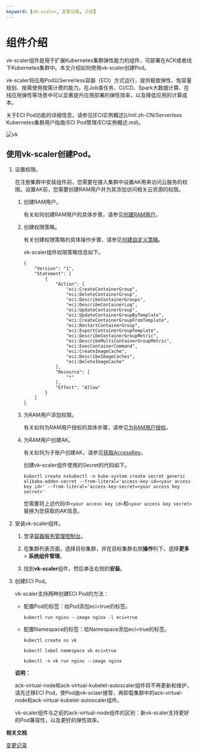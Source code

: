 ```yaml
---
keyword: [vk-scaler, 变更记录, 介绍]
---
```


# 组件介绍

vk-scaler组件是用于扩展Kubernetes集群弹性能力的组件，可部署在ACK或者线下Kubernetes集群中。本文介绍如何使用vk-scaler创建Pod。

vk-scaler将应用Pod以Serverless容器（ECI）方式运行，提供极致弹性、免容量规划、按需使用按需计费的能力。在Job类任务、CI/CD、Spark大数据计算、在线应用弹性等场景中可以显著提升应用部署的弹性效率，以及降低应用的计算成本。

关于ECI Pod功能的详细信息，请参见[ECI实例概述](/intl.zh-CN/Serverless Kubernetes集群用户指南/ECI Pod管理/ECI实例概述.md)。

![vk](https://static-aliyun-doc.oss-cn-hangzhou.aliyuncs.com/assets/img/zh-CN/0265670061/p168908.png)

## 使用vk-scaler创建Pod。

1.  设置权限。

    在注册集群中安装组件前，您需要在接入集群中设置AK用来访问云服务的权限。设置AK前，您需要创建RAM用户并为其添加访问相关云资源的权限。

    1.  创建RAM用户。

        有关如何创建RAM用户的具体步骤，请参见[创建RAM用户](/intl.zh-CN/用户管理/创建RAM用户.md)。

    2.  创建权限策略。

        有关创建权限策略的具体操作步骤，请参见[创建自定义策略](/intl.zh-CN/权限策略管理/自定义策略/创建自定义策略.md)。

        vk-scaler组件权限策略信息如下。

        ```
        {
            "Version": "1",
            "Statement": [
                {
                    "Action": [
                        "eci:CreateContainerGroup",
                        "eci:DeleteContainerGroup",
                        "eci:DescribeContainerGroups",
                        "eci:DescribeContainerLog",
                        "eci:UpdateContainerGroup",
                        "eci:UpdateContainerGroupByTemplate",
                        "eci:CreateContainerGroupFromTemplate",
                        "eci:RestartContainerGroup",
                        "eci:ExportContainerGroupTemplate",
                        "eci:DescribeContainerGroupMetric",
                        "eci:DescribeMultiContainerGroupMetric",
                        "eci:ExecContainerCommand",
                        "eci:CreateImageCache",
                        "eci:DescribeImageCaches",
                        "eci:DeleteImageCache"
                    ],
                    "Resource": [
                        "*"
                    ],
                    "Effect": "Allow"
                }
            ]
        }
        ```

    3.  为RAM用户添加权限。

        有关如何为RAM用户授权的具体步骤，请参见[为RAM用户授权](/intl.zh-CN/用户管理/为RAM用户授权.md)。

    4.  为RAM用户创建AK。

        有关如何为子账户创建AK，请参见[获取AccessKey]()。

        创建vk-scaler组件使用的Secret的代码如下。

        ```
        kubectl create nskubectl -n kube-system create secret generic alibaba-addon-secret --from-literal='access-key-id=<your access key id>' --from-literal='access-key-secret=<your access key secret>'
        ```

        您需要将上述代码中`<your access key id>`和`<your access key secret>`替换为您获取的AK信息。

2.  安装vk-scaler组件。

    1.  登录[容器服务管理控制台](https://cs.console.aliyun.com)。

    2.  在集群列表页面，选择目标集群，并在目标集群右侧**操作**列下，选择**更多** \> **系统组件管理**。

    3.  找到**vk-scaler**组件，然后单击右侧的**安装**。

3.  创建ECI Pod。

    vk-scaler支持两种创建ECI Pod的方法：

    -   配置Pod的标签：给Pod添加eci=true的标签。

        ```
        kubectl run nginx --image nginx -l eci=true
        ```

    -   配置Namespace的标签：给Namespace添加eci=true的标签。

        ```
        kubectl create ns vk
        
        kubectl label namespace vk eci=true
        
        kubectl -n vk run nginx --image nginx
        ```

    **说明：**

    ack-virtual-node和ack-virtual-kubelet-autoscaler组件将不再更新和维护，请先迁移ECI Pod，使Pod由vk-sclaer接管，再卸载集群中的ack-virtual-node和ack-virtual-kubelet-autoscaler组件。

    vk-scaler组件与之前的ack-virtual-node组件的区别：新vk-scaler支持更好的Pod兼容性，以及更好的弹性效率。


**相关文档**  


[变更记录](/intl.zh-CN/新功能发布记录/组件介绍与变更记录/vk-scaler/变更记录.md)

